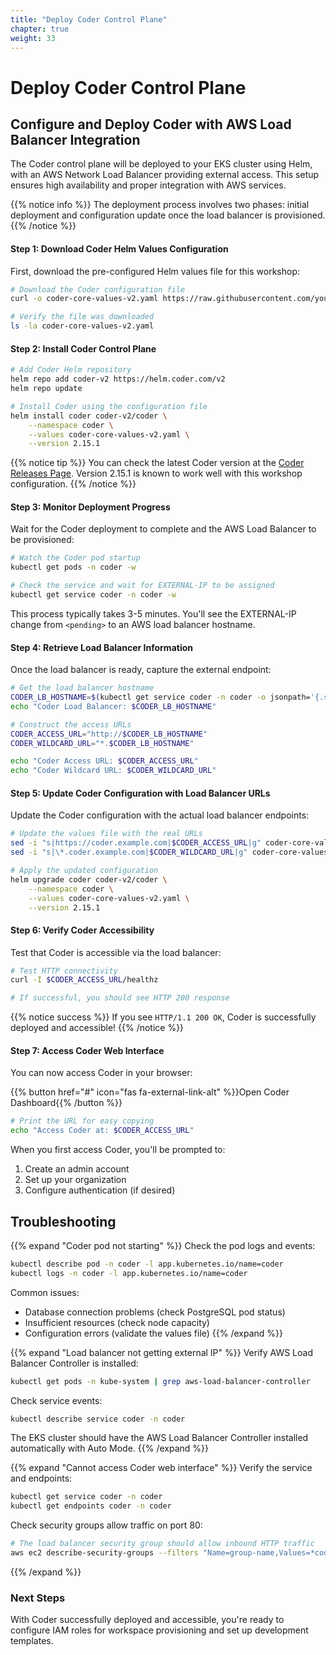 ```yaml
---
title: "Deploy Coder Control Plane" 
chapter: true
weight: 33 
---
```


# Deploy Coder Control Plane 

## Configure and Deploy Coder with AWS Load Balancer Integration

The Coder control plane will be deployed to your EKS cluster using Helm, with an AWS Network Load Balancer providing external access. This setup ensures high availability and proper integration with AWS services.

{{% notice info %}}
The deployment process involves two phases: initial deployment and configuration update once the load balancer is provisioned.
{{% /notice %}}

#### Step 1: Download Coder Helm Values Configuration

First, download the pre-configured Helm values file for this workshop:

```bash
# Download the Coder configuration file
curl -o coder-core-values-v2.yaml https://raw.githubusercontent.com/your-workshop-repo/main/static/infrastructure/coder-core-values-v2.yaml

# Verify the file was downloaded
ls -la coder-core-values-v2.yaml
```

#### Step 2: Install Coder Control Plane

```bash
# Add Coder Helm repository
helm repo add coder-v2 https://helm.coder.com/v2
helm repo update

# Install Coder using the configuration file
helm install coder coder-v2/coder \
    --namespace coder \
    --values coder-core-values-v2.yaml \
    --version 2.15.1
```

{{% notice tip %}}
You can check the latest Coder version at the [Coder Releases Page](https://github.com/coder/coder/releases). Version 2.15.1 is known to work well with this workshop configuration.
{{% /notice %}}

#### Step 3: Monitor Deployment Progress

Wait for the Coder deployment to complete and the AWS Load Balancer to be provisioned:

```bash
# Watch the Coder pod startup
kubectl get pods -n coder -w

# Check the service and wait for EXTERNAL-IP to be assigned
kubectl get service coder -n coder -w
```

This process typically takes 3-5 minutes. You'll see the EXTERNAL-IP change from `<pending>` to an AWS load balancer hostname.

#### Step 4: Retrieve Load Balancer Information

Once the load balancer is ready, capture the external endpoint:

```bash
# Get the load balancer hostname
CODER_LB_HOSTNAME=$(kubectl get service coder -n coder -o jsonpath='{.status.loadBalancer.ingress[0].hostname}')
echo "Coder Load Balancer: $CODER_LB_HOSTNAME"

# Construct the access URLs
CODER_ACCESS_URL="http://$CODER_LB_HOSTNAME"
CODER_WILDCARD_URL="*.$CODER_LB_HOSTNAME"

echo "Coder Access URL: $CODER_ACCESS_URL"
echo "Coder Wildcard URL: $CODER_WILDCARD_URL"
```

#### Step 5: Update Coder Configuration with Load Balancer URLs

Update the Coder configuration with the actual load balancer endpoints:

```bash
# Update the values file with the real URLs
sed -i "s|https://coder.example.com|$CODER_ACCESS_URL|g" coder-core-values-v2.yaml
sed -i "s|\*.coder.example.com|$CODER_WILDCARD_URL|g" coder-core-values-v2.yaml

# Apply the updated configuration
helm upgrade coder coder-v2/coder \
    --namespace coder \
    --values coder-core-values-v2.yaml \
    --version 2.15.1
```

#### Step 6: Verify Coder Accessibility

Test that Coder is accessible via the load balancer:

```bash
# Test HTTP connectivity
curl -I $CODER_ACCESS_URL/healthz

# If successful, you should see HTTP 200 response
```

{{% notice success %}}
If you see `HTTP/1.1 200 OK`, Coder is successfully deployed and accessible!
{{% /notice %}}

#### Step 7: Access Coder Web Interface

You can now access Coder in your browser:

{{% button href="#" icon="fas fa-external-link-alt" %}}Open Coder Dashboard{{% /button %}}

```bash
# Print the URL for easy copying
echo "Access Coder at: $CODER_ACCESS_URL"
```

When you first access Coder, you'll be prompted to:
1. Create an admin account
2. Set up your organization
3. Configure authentication (if desired)

## Troubleshooting

{{% expand "Coder pod not starting" %}}
Check the pod logs and events:
```bash
kubectl describe pod -n coder -l app.kubernetes.io/name=coder
kubectl logs -n coder -l app.kubernetes.io/name=coder
```

Common issues:
- Database connection problems (check PostgreSQL pod status)
- Insufficient resources (check node capacity)
- Configuration errors (validate the values file)
{{% /expand %}}

{{% expand "Load balancer not getting external IP" %}}
Verify AWS Load Balancer Controller is installed:
```bash
kubectl get pods -n kube-system | grep aws-load-balancer-controller
```

Check service events:
```bash
kubectl describe service coder -n coder
```

The EKS cluster should have the AWS Load Balancer Controller installed automatically with Auto Mode.
{{% /expand %}}

{{% expand "Cannot access Coder web interface" %}}
Verify the service and endpoints:
```bash
kubectl get service coder -n coder
kubectl get endpoints coder -n coder
```

Check security groups allow traffic on port 80:
```bash
# The load balancer security group should allow inbound HTTP traffic
aws ec2 describe-security-groups --filters "Name=group-name,Values=*coder*"
```
{{% /expand %}}

### Next Steps
With Coder successfully deployed and accessible, you're ready to configure IAM roles for workspace provisioning and set up development templates.